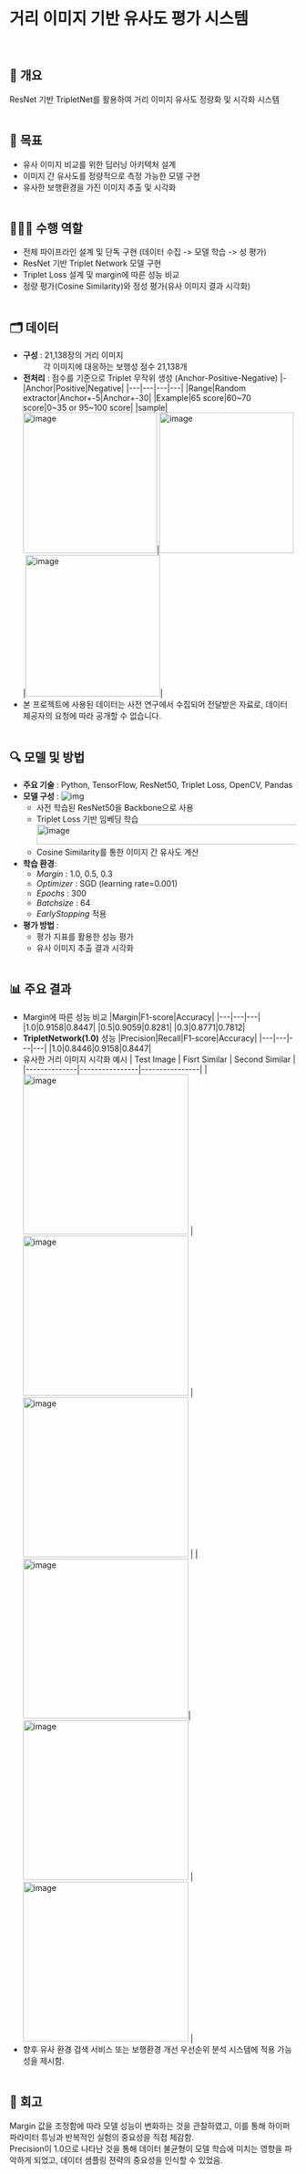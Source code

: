 # 거리 이미지 기반 유사도 평가 시스템
<br>

## 💬 개요
ResNet 기반 TripletNet를 활용하여 거리 이미지 유사도 정량화 및 시각화 시스템
<br><br>

## 📌 목표
- 유사 이미지 비교를 위한 딥러닝 아키텍처 설계
- 이미지 간 유사도를 정량적으로 측정 가능한 모델 구현
- 유사한 보행환경을 가진 이미지 추출 및 시각화
<br><br>

## 🙋🏻‍♀️ 수행 역할
- 전체 파이프라인 설계 및 단독 구현 (데이터 수집 -> 모델 학습 -> 성 평가)
- ResNet 기반 Triplet Network 모델 구현
- Triplet Loss 설계 및 margin에 따른 성능 비교
- 정량 평가(Cosine Similarity)와 정성 평가(유사 이미지 결과 시각화)
<br><br>

## 🗂️ 데이터
- **구성** : 21,138장의 거리 이미지 <br>
  &nbsp;&nbsp;&nbsp;&nbsp;&nbsp;&nbsp;&nbsp;&nbsp; 각 이미지에 대응하는 보행성 점수 21,138개
- **전처리** : 점수를 기준으로 Triplet 무작위 생성 (Anchor-Positive-Negative)
  |-|Anchor|Positive|Negative|
  |---|---|---|---|
  |Range|Random extractor|Anchor+-5|Anchor+-30|
  |Example|65 score|60~70 score|0\~35 or 95\~100 score|
  |sample|<img width="235" height="247" alt="image" src="https://github.com/user-attachments/assets/bc91f698-65c3-47ec-bd7e-a6c346ed3fa9" />|<img width="236" height="247" alt="image" src="https://github.com/user-attachments/assets/0c03045c-6f53-4511-98ab-a61beeceb3ad" />|<img width="236" height="248" alt="image" src="https://github.com/user-attachments/assets/9fb5f399-8d76-43f2-8d31-2151590d60e1" />|
- 본 프로젝트에 사용된 데이터는 사전 연구에서 수집되어 전달받은 자료로, 데이터 제공자의 요청에 따라 공개할 수 없습니다.
<br><br>

## 🔍 모델 및 방법
- **주요 기술** : Python, TensorFlow, ResNet50, Triplet Loss, OpenCV, Pandas 
- **모델 구성** :
![img](https://github.com/user-attachments/assets/686f9316-9229-49d2-aa4a-f4a2a3aa0ffa)
  - 사전 학습된 ResNet50을 Backbone으로 사용
  - Triplet Loss 기반 임베딩 학습 <br><img width="500" height="35" alt="image" src="https://github.com/user-attachments/assets/ac4f175a-b037-4079-860e-56aa222fa97f" />
  - Cosine Similarity를 통한 이미지 간 유사도 계산
- **학습 환경**:
  - *Margin* : 1.0, 0.5, 0.3
  - *Optimizer* : SGD (learning rate=0.001)
  - *Epochs* : 300
  - *Batchsize* : 64
  - *EarlyStopping* 적용
- **평가 방법** :
  - 평가 지표를 활용한 성능 평가
  - 유사 이미지 추출 결과 시각화
  <br><br>

## 📊 주요 결과
- Margin에 따른 성능 비교
  |Margin|F1-score|Accuracy|
  |---|---|---|
  |1.0|0.9158|0.8447|
  |0.5|0.9059|0.8281|
  |0.3|0.8771|0.7812|
- **TripletNetwork(1.0)** 성능
  |Precision|Recall|F1-score|Accuracy|
  |---|---|---|---|
  |1.0|0.8446|0.9158|0.8447|
- 유사한 거리 이미지 시각화 예시
  | Test Image | Fisrt Similar | Second Similar |
  |--------------|----------------|----------------|
  | <img width="290" height="280" alt="image" src="https://github.com/user-attachments/assets/0928e5b8-a18f-40a4-ae80-463837a454f9" /> | <img width="290" height="280" alt="image" src="https://github.com/user-attachments/assets/bc46c716-04ce-4aa1-9b92-a1d8c8b49a2f" /> | <img width="290" height="280" alt="image" src="https://github.com/user-attachments/assets/548129b2-2912-4bb7-bd82-2ef702c86564" /> |
  |<img width="290" height="280" alt="image" src="https://github.com/user-attachments/assets/ba1190bc-6432-47c4-8703-87fa2e162900" />|<img width="290" height="280" alt="image" src="https://github.com/user-attachments/assets/ef7de523-12b6-4465-97ce-2b6ce7d5f3ce" /> | <img width="290" height="280" alt="image" src="https://github.com/user-attachments/assets/6dd28aa4-17c8-4cdb-b854-f6d7e6e70131" /> |
- 향후 유사 환경 검색 서비스 또는 보행환경 개선 우선순위 분석 시스템에 적용 가능성을 제시함.
<br><br>

## 🔁 회고
Margin 값을 조정함에 따라 모델 성능이 변화하는 것을 관찰하였고, 이를 통해 하이퍼파라미터 튜닝과 반복적인 실험의 중요성을 직접 체감함.<br> 
Precision이 1.0으로 나타난 것을 통해 데이터 불균형이 모델 학습에 미치는 영향을 파악하게 되었고, 데이터 샘플링 젼략의 중요성을 인식할 수 있었음.
